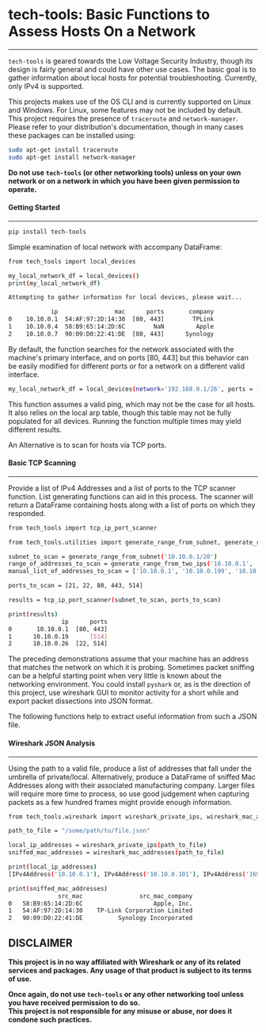 # tech-tools: Basic Functions to Assess Hosts On a Network
---
`tech-tools` is geared towards the Low Voltage Security Industry, though its design is fairly general and could have other use cases.
The basic goal is to gather information about local hosts for potential troubleshooting.  Currently, only IPv4 is supported.

This projects makes use of the OS CLI and is currently supported on Linux and Windows.
For Linux, some features may not be included by default.  This project requires the presence of `traceroute` and `network-manager`.
Please refer to your distribution's documentation, though in many cases these packages can be installed using:
```bash
sudo apt-get install traceroute
sudo apt-get install network-manager
```

**Do not use `tech-tools` (or other networking tools) unless on your own network or on a network in which you have been given permission to operate.**

#### Getting Started
---

```bash
pip install tech-tools
```

Simple examination of local network with accompany DataFrame:
```bash
from tech_tools import local_devices

my_local_network_df = local_devices()
print(my_local_network_df)

Attempting to gather information for local devices, please wait...

            ip                mac      ports       company
0    10.10.0.1  54:AF:97:2D:14:30  [80, 443]        TPLink
1    10.10.0.4  58:B9:65:14:2D:6C        NaN         Apple
2    10.10.0.7  90:09:D0:22:41:DE  [80, 443]      Synology
```

By default, the function searches for the network associated with the machine's primary interface, and on ports [80, 443] but this behavior can be easily modified for different ports or for a network on a different valid interface.

```bash
my_local_network_df = local_devices(network='192.168.0.1/26', ports = [21, 22, 5000, 8000])
```

This function assumes a valid ping, which may not be the case for all hosts.  It also relies on the local arp table, though this table may not be fully populated for all devices.  Running the function multiple times may yield different results. 

An Alternative is to scan for hosts via TCP ports.

#### Basic TCP Scanning
---

Provide a list of IPv4 Addresses and a list of ports to the TCP scanner function.
List generating functions can aid in this process.  The scanner will return a DataFrame containing hosts along with a list of ports on which they responded.

```bash
from tech_tools import tcp_ip_port_scanner

from tech_tools.utilities import generate_range_from_subnet, generate_range_from_two_ips

subnet_to_scan = generate_range_from_subnet('10.10.0.1/20')
range_of_addresses_to_scan = generate_range_from_two_ips('10.10.0.1', '10.10.0.150')
manual_list_of_addresses_to_scan = ['10.10.0.1', '10.10.0.199', '10.10.0.201', ...]

ports_to_scan = [21, 22, 80, 443, 514]

results = tcp_ip_port_scanner(subnet_to_scan, ports_to_scan)

print(results)
               ip      ports
0       10.10.0.1  [80, 443]
1      10.10.0.19      [514]
2      10.10.0.26  [22, 514]
```
The preceding demonstrations assume that your machine has an address that matches the network on which it is probing.
Sometimes packet sniffing can be a helpful starting point when very little is known about the networking environment.  You could install `pyshark` or,
as is the direction of this project, use wireshark GUI to monitor activity for a short while and export packet dissections into JSON format. 

The following functions help to extract useful information from such a JSON file.

#### Wireshark JSON Analysis
---

Using the path to a valid file, produce a list of addresses that fall under the umbrella of private/local.
Alternatively, produce a DataFrame of sniffed Mac Addresses along with their associated manufacturing company.
Larger files will require more time to process, so use good judgement when capturing packets as a few hundred frames might provide enough information.  

```bash
from tech_tools.wireshark import wireshark_private_ips, wireshark_mac_addresses

path_to_file = "/some/path/to/file.json"

local_ip_addresses = wireshark_private_ips(path_to_file)
sniffed_mac_addresses = wireshark_mac_addresses(path_to_file)

print(local_ip_addresses)
[IPv4Address('10.10.0.1'), IPv4Address('10.10.0.101'), IPv4Address('169.254.0.132'),...]

print(sniffed_mac_addresses)
              src_mac                src_mac_company
0   58:B9:65:14:2D:6C                    Apple, Inc.
1   54:AF:97:2D:14:30    TP-Link Corporation Limited
2   90:09:D0:22:41:DE          Synology Incorporated
```

## DISCLAIMER
**This project is in no way affiliated with Wireshark or any of its related services and packages. Any usage of that product is subject to its terms of use.**  

**Once again, do not use `tech-tools` or any other networking tool unless you have received permission to do so.  
This project is not responsible for any misuse or abuse, nor does it condone such practices.**